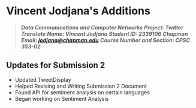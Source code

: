 # Vincent Jodjana's Additions
> __*Data Communications and Computer Networks*__
> __*Project: Twitter Translate*__
> __*Name: Vincent Jodjana*__
> __*Student ID: 2339106*__
> __*Chapman Email: jodjana@chapman.edu*__
> __*Course Number and Section: CPSC 353-02*__

## Updates for Submission 2
* Updated TweetDisplay
* Helped Revising and Writing Submission 2 Document
* Found API for sentiment analysis on certain languages 
* Began working on Sentiment Analysis
